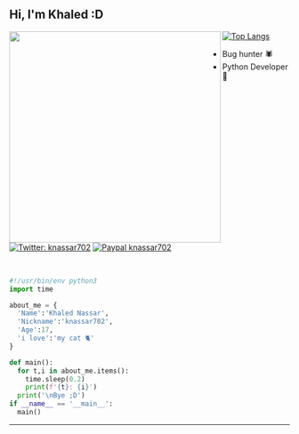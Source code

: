 <h2> Hi, I'm Khaled :D</h2>
<img align='left' src="https://github-readme-stats.vercel.app/api?username=knassar702&show_icons=true" width="380">

[![Top Langs](https://github-readme-stats.vercel.app/api/top-langs/?username=knassar702&exclude_repo=knassar702.github.io,free-for-dev&layout=compact&langs_count=8)](https://github.com/knassar702)
* Bug hunter 🕷
* Python Developer 🐍


[![Twitter: knassar702](https://img.shields.io/twitter/follow/knassar702?style=flat-square)](https://twitter.com/knassar702)
[![Paypal knassar702](https://img.shields.io/badge/$-support-ff69b4.svg?style=flat)](https://paypal.me/knassar702)
</em></p>
<br>


```python
#!/usr/bin/env python3
import time

about_me = {
  'Name':'Khaled Nassar',
  'Nickname':'knassar702',
  'Age':17,
  'i love':'my cat 🐈'
}

def main():
  for t,i in about_me.items():
    time.sleep(0.2)
    print(f'{t}: {i}')
  print('\nBye ;D')
if __name__ == '__main__':
  main()
```
---
